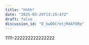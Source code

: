 ```yaml
---
title: "hhhh"
date: "2025-03-29T13:25:47Z"
draft: false
discussion_id: "D_kwDOCretjM4AfERq"
---
```


1111-222222222222222
